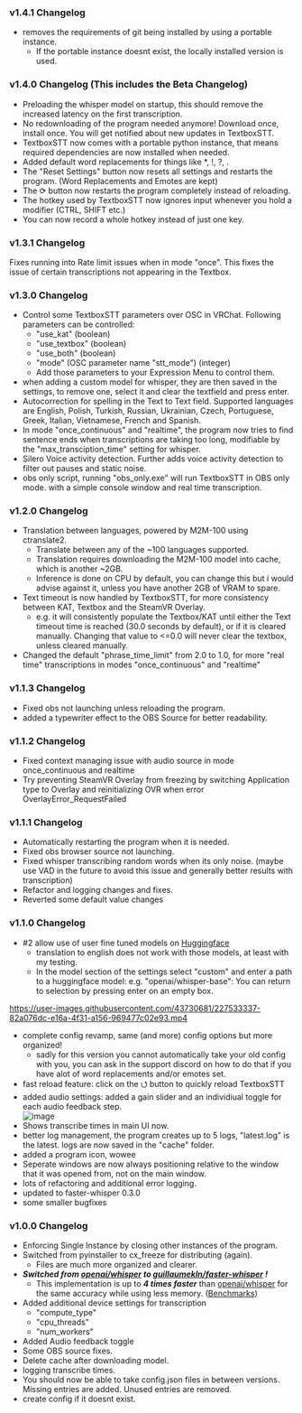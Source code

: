 ### v1.4.1 Changelog
- removes the requirements of git being installed by using a portable instance.
    - If the portable instance doesnt exist, the locally installed version is used.

### v1.4.0 Changelog (This includes the Beta Changelog)
- Preloading the whisper model on startup, this should remove the increased latency on the first transcription.
- No redownloading of the program needed anymore! Download once, install once. You will get notified about new updates in TextboxSTT. 
- TextboxSTT now comes with a portable python instance, that means required dependencies are now installed when needed.
- Added default word replacements for things like *, !, ?, .
- The "Reset Settings" button now resets all settings and restarts the program. (Word Replacements and Emotes are kept)
- The ⟳ button now restarts the program completely instead of reloading.
- The hotkey used by TextboxSTT now ignores input whenever you hold a modifier (CTRL, SHIFT etc.)
- You can now record a whole hotkey instead of just one key.

### v1.3.1 Changelog

Fixes running into Rate limit issues when in mode "once". This fixes the issue of certain transcriptions not appearing in the Textbox.

### v1.3.0 Changelog
- Control some TextboxSTT parameters over OSC in VRChat. Following parameters can be controlled:
    - "use_kat" (boolean)
    - "use_textbox" (boolean)
    - "use_both" (boolean)
    - "mode" (OSC parameter name "stt_mode") (integer)
    - Add those parameters to your Expression Menu to control them.
- when adding a custom model for whisper, they are then saved in the settings, to remove one, select it and clear the textfield and press enter.
- Autocorrection for spelling in the Text to Text field. Supported languages are English, Polish, Turkish, Russian, Ukrainian, Czech, Portuguese, Greek, Italian, Vietnamese, French and Spanish.
- In mode "once_continuous" and "realtime", the program now tries to find sentence ends when transcriptions are taking too long, modifiable by the "max_transciption_time" setting for whisper.
- Silero Voice activity detection. Further adds voice activity detection to filter out pauses and static noise.
- obs only script, running "obs_only.exe" will run TextboxSTT in OBS only mode. with a simple console window and real time transcription.

### v1.2.0 Changelog
- Translation between languages, powered by M2M-100 using ctranslate2.
    - Translate between any of the ~100 languages supported.
    - Translation requires downloading the M2M-100 model into cache, which is another ~2GB.
    - Inference is done on CPU by default, you can change this but i would advise against it, unless you have another 2GB of VRAM to spare.
- Text timeout is now handled by TextboxSTT, for more consistency between KAT, Textbox and the SteamVR Overlay.
    - e.g. it will consistently populate the Textbox/KAT until either the Text timeout time is reached (30.0 seconds by default), or if it is cleared manually. Changing that value to <=0.0 will never clear the textbox, unless cleared manually.
- Changed the default "phrase_time_limit" from 2.0 to 1.0, for more "real time" transcriptions in modes "once_continuous" and "realtime"

### v1.1.3 Changelog
- Fixed obs not launching unless reloading the program.
- added a typewriter effect to the OBS Source for better readability.

### v1.1.2 Changelog
- Fixed context managing issue with audio source in mode once_continuous and realtime
- Try preventing SteamVR Overlay from freezing by switching Application type to Overlay and reinitializing OVR when error OverlayError_RequestFailed

### v1.1.1 Changelog
- Automatically restarting the program when it is needed.
- Fixed obs browser source not launching.
- Fixed whisper transcribing random words when its only noise. (maybe use VAD in the future to avoid this issue and generally better results with transcription)
- Refactor and logging changes and fixes.
- Reverted some default value changes

### v1.1.0 Changelog
- #2 allow use of user fine tuned models on [Huggingface](https://huggingface.co/models?sort=downloads&search=whisper)
   - translation to english does not work with those models, at least with my testing.
   - In the model section of the settings select "custom" and enter a path to a huggingface model: e.g. "openai/whisper-base": You can return to selection by pressing enter on an empty box.<br>

https://user-images.githubusercontent.com/43730681/227533337-82a076dc-e16a-4f31-a156-969477c02e93.mp4

- complete config revamp, same (and more) config options but more organized!
   - sadly for this version you cannot automatically take your old config with you, you can ask in the support discord on how to do that if you have alot of word replacements and/or emotes set.
- fast reload feature: click on the ⭯ button to quickly reload TextboxSTT
- added audio settings: added a gain slider and an individiual toggle for each audio feedback step. <br>
![image](https://user-images.githubusercontent.com/43730681/227530321-ba06a109-23a3-4eec-a638-27e5663b4063.png)
- Shows transcribe times in main UI now.
- better log management, the program creates up to 5 logs, "latest.log" is the latest. logs are now saved in the "cache" folder.
- added a program icon, wowee
- Seperate windows are now always positioning relative to the window that it was opened from, not on the main window.
- lots of refactoring and additional error logging.
- updated to faster-whisper 0.3.0
- some smaller bugfixes

### v1.0.0 Changelog
- Enforcing Single Instance by closing other instances of the program.
- Switched from pyinstaller to cx_freeze for distributing (again).
    - Files are much more organized and clearer.
- ***Switched from [openai/whisper](https://github.com/openai/whisper) to [guillaumekln/faster-whisper](https://github.com/guillaumekln/faster-whisper) !***
    - This implementation is up to ***4 times faster*** than [openai/whisper](https://github.com/openai/whisper) for the same accuracy while using less memory. ([Benchmarks](https://github.com/guillaumekln/faster-whisper#benchmark))
- Added additional device settings for transcription
    - "compute_type"
    - "cpu_threads"
    - "num_workers"
- Added Audio feedback toggle
- Some OBS source fixes.
- Delete cache after downloading model.
- logging transcribe times.
- You should now be able to take config.json files in between versions. Missing entries are added. Unused entries are removed.
- create config if it doesnt exist.
